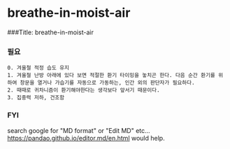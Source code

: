 # breathe-in-moist-air


###Title: breathe-in-moist-air

### 필요
    0. 겨울철 적정 습도 유지
    1. 겨울철 난방 아래에 있다 보면 적절한 환기 타이밍을 놓치곤 한다. 다음 순간 환기를 위하여 창문을 열거나 가습기를 자동으로 가동하는, 인간 외의 판단자가 필요하다.
    2. 때때로 귀차니즘이 환기해야한다는 생각보다 앞서기 때문이다.
    3. 집중력 저하, 건조함

  


### FYI
search google for "MD format" or "Edit MD" etc...
https://pandao.github.io/editor.md/en.html would help.
